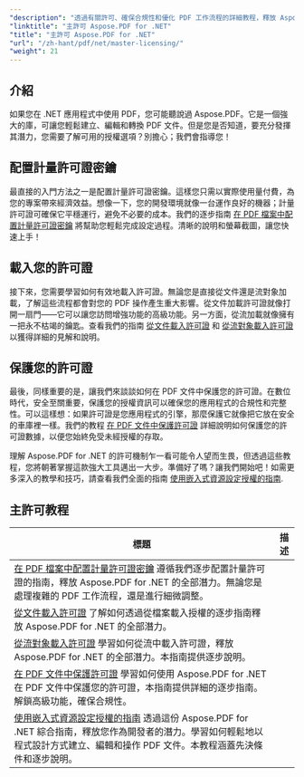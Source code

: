```yaml
---
"description": "透過有關許可、確保合規性和優化 PDF 工作流程的詳細教程，釋放 Aspose.PDF for .NET 的全部潛力。"
"linktitle": "主許可 Aspose.PDF for .NET"
"title": "主許可 Aspose.PDF for .NET"
"url": "/zh-hant/pdf/net/master-licensing/"
"weight": 21
---
```


## 介紹

如果您在 .NET 應用程式中使用 PDF，您可能聽說過 Aspose.PDF。它是一個強大的庫，可讓您輕鬆建立、編輯和轉換 PDF 文件。但是您是否知道，要充分發揮其潛力，您需要了解可用的授權選項？別擔心；我們會指導您！

## 配置計量許可證密鑰
最直接的入門方法之一是配置計量許可證密鑰。這樣您只需以實際使用量付費，為您的專案帶來經濟效益。想像一下，您的開發環境就像一台運作良好的機器；計量許可證可確保它平穩運行，避免不必要的成本。我們的逐步指南 [在 PDF 檔案中配置計量許可證密鑰](./configureing-metered-license-keys/) 將幫助您輕鬆完成設定過程。清晰的說明和螢幕截圖，讓您快速上手！

## 載入您的許可證
接下來，您需要學習如何有效地載入許可證。無論您是直接從文件還是流對象加載，了解這些流程都會對您的 PDF 操作產生重大影響。從文件加載許可證就像打開一扇門——它可以讓您訪問增強功能的高級功能。另一方面，從流加載就像擁有一把永不枯竭的鑰匙。查看我們的指南 [從文件載入許可證](./loading-license-from-file/) 和 [從流對象載入許可證](./loading-license-from-stream-object/) 以獲得詳細的見解和說明。

## 保護您的許可證
最後，同樣重要的是，讓我們來談談如何在 PDF 文件中保護您的許可證。在數位時代，安全至關重要，保護您的授權資訊可以確保您的應用程式的合規性和完整性。可以這樣想：如果許可證是您應用程式的引擎，那麼保護它就像把它放在安全的車庫裡一樣。我們的教程 [在 PDF 文件中保護許可證](./securing-license/) 詳細說明如何保護您的許可證數據，以便您始終免受未經授權的存取。

理解 Aspose.PDF for .NET 的許可機制乍一看可能令人望而生畏，但透過這些教程，您將朝著掌握這款強大工具邁出一大步。準備好了嗎？讓我們開始吧！如需更多深入的教學和技巧，請查看我們全面的指南 [使用嵌入式資源設定授權的指南](./guide-to-set-license-using-embedded-resource/). 


## 主許可教程
標題 | 描述 |
| --- | --- | 
| [在 PDF 檔案中配置計量許可證密鑰](./configureing-metered-license-keys/) 遵循我們逐步配置計量許可證的指南，釋放 Aspose.PDF for .NET 的全部潛力。無論您是處理複雜的 PDF 工作流程，還是進行細微調整。 |  
| [從文件載入許可證](./loading-license-from-file/) 了解如何透過從檔案載入授權的逐步指南釋放 Aspose.PDF for .NET 的全部潛力。 |  
| [從流對象載入許可證](./loading-license-from-stream-object/) 學習如何從流中載入許可證，釋放 Aspose.PDF for .NET 的全部潛力。本指南提供逐步說明。 |  
| [在 PDF 文件中保護許可證](./securing-license/) 學習如何使用 Aspose.PDF for .NET 在 PDF 文件中保護您的許可證，本指南提供詳細的逐步指南。解鎖高級功能，確保合規性。 |  
| [使用嵌入式資源設定授權的指南](./guide-to-set-license-using-embedded-resource/) 透過這份 Aspose.PDF for .NET 綜合指南，釋放您作為開發者的潛力。學習如何輕鬆地以程式設計方式建立、編輯和操作 PDF 文件。本教程涵蓋先決條件和逐步說明。 |